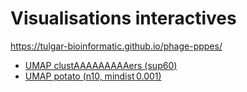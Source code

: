 # Visualisations interactives
https://tulgar-bioinformatic.github.io/phage-pppes/
- [UMAP clustAAAAAAAAAers (sup60)](docs/sup60_clustRep_n10_dist0.5.html)
- [UMAP potato (n10, mindist 0.001)](docs/potato_n10_mindist_0.001.html)
